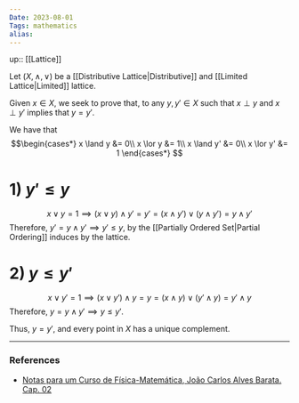 ```yaml
---
Date: 2023-08-01
Tags: mathematics
alias: 
---
```

up:: [[Lattice]]

Let $(X, \land, \lor)$ be a [[Distributive Lattice|Distributive]] and [[Limited Lattice|Limited]] lattice.

Given $x \in X$, we seek to prove that, to any $y, y' \in X$ such that $x \perp y$ and $x \perp y'$ implies that $y = y'$.

We have that
$$\begin{cases*}
x \land y &= 0\\
x \lor y &= 1\\
x \land y' &= 0\\
x \lor y' &= 1
\end{cases*}
$$

# 1) $y' \leq y$
$$x \lor y = 1 \implies (x \lor y) \land y' = y' = (x \land y') \lor (y \land y') = y \land y'$$
Therefore, $y' = y \land y' \implies y' \leq y$, by the [[Partially Ordered Set|Partial Ordering]] induces by the lattice.

# 2) $y \leq y'$
$$x \lor y' = 1 \implies (x \lor y') \land y = y = (x \land y) \lor (y' \land y) = y' \land y$$
Therefore, $y = y \land y' \implies y \leq y'$. 

Thus, $y = y'$, and every point in $X$ has a unique complement.

---
### References
- [Notas para um Curso de Física-Matemática, João Carlos Alves Barata. Cap. 02](http://denebola.if.usp.br/~jbarata/Notas_de_aula/arquivos/nc-cap02.pdf)